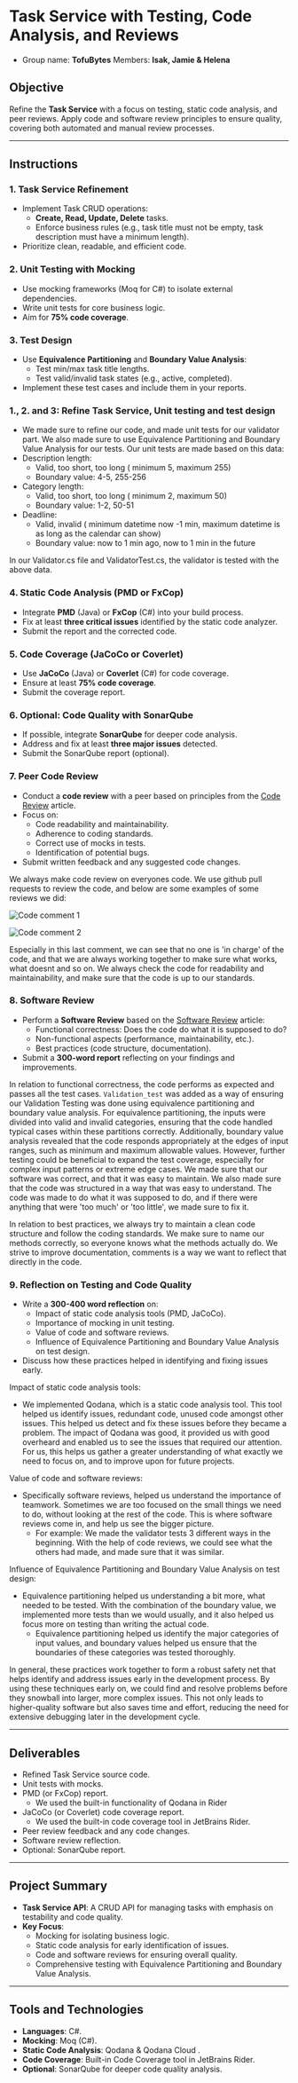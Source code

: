 # Task Service with Testing, Code Analysis, and Reviews
 - Group name: **TofuBytes** Members: **Isak, Jamie & Helena**
## Objective
Refine the **Task Service** with a focus on testing, static code analysis, and peer reviews. Apply code and software review principles to ensure quality, covering both automated and manual review processes.

---

## Instructions

### 1. Task Service Refinement
- Implement Task CRUD operations:
    - **Create, Read, Update, Delete** tasks.
    - Enforce business rules (e.g., task title must not be empty, task description must have a minimum length).
- Prioritize clean, readable, and efficient code.

### 2. Unit Testing with Mocking
- Use mocking frameworks (Moq for C#) to isolate external dependencies.
- Write unit tests for core business logic.
- Aim for **75% code coverage**.

### 3. Test Design
- Use **Equivalence Partitioning** and **Boundary Value Analysis**:
    - Test min/max task title lengths.
    - Test valid/invalid task states (e.g., active, completed).
- Implement these test cases and include them in your reports.

### 1., 2. and 3: Refine Task Service, Unit testing and test design
- We made sure to refine our code, and made unit tests for our validator part. We also made sure to use Equivalence Partitioning and Boundary Value Analysis for our tests.
Our unit tests are made based on this data:
- Description length:
  - Valid, too short, too long ( minimum 5, maximum 255)
  - Boundary value: 4-5, 255-256
- Category length:
  - Valid, too short, too long ( minimum 2, maximum 50)
  - Boundary value: 1-2, 50-51
- Deadline:
  - Valid, invalid ( minimum datetime now -1 min, maximum datetime is as long as the calendar can show)
  - Boundary value: now to 1 min ago, now to 1 min in the future

In our Validator.cs file and ValidatorTest.cs, the validator is tested with the above data.

### 4. Static Code Analysis (PMD or FxCop)
- Integrate **PMD** (Java) or **FxCop** (C#) into your build process.
- Fix at least **three critical issues** identified by the static code analyzer.
- Submit the report and the corrected code.

### 5. Code Coverage (JaCoCo or Coverlet)
- Use **JaCoCo** (Java) or **Coverlet** (C#) for code coverage.
- Ensure at least **75% code coverage**.
- Submit the coverage report.

### 6. Optional: Code Quality with SonarQube
- If possible, integrate **SonarQube** for deeper code analysis.
- Address and fix at least **three major issues** detected.
- Submit the SonarQube report (optional).

### 7. Peer Code Review
- Conduct a **code review** with a peer based on principles from the [Code Review](https://en.wikipedia.org/wiki/Code_review) article.
- Focus on:
    - Code readability and maintainability.
    - Adherence to coding standards.
    - Correct use of mocks in tests.
    - Identification of potential bugs.
- Submit written feedback and any suggested code changes.

We always make code review on everyones code. We use github pull requests to review the code, and below are some examples of some reviews we did:

![Code comment 1](Images/codeComment1.png)

![Code comment 2](Images/codeComment2.png)

Especially in this last comment, we can see that no one is 'in charge' of the code, and that we are always working together to make sure what works, what doesnt and so on.
We always check the code for readability and maintainability, and make sure that the code is up to our standards.


### 8. Software Review
- Perform a **Software Review** based on the [Software Review](https://en.wikipedia.org/wiki/Software_review) article:
    - Functional correctness: Does the code do what it is supposed to do?
    - Non-functional aspects (performance, maintainability, etc.).
    - Best practices (code structure, documentation).
- Submit a **300-word report** reflecting on your findings and improvements.

In relation to functional correctness, the code performs as expected and passes all the test cases. `Validation_test` was added as a way of ensuring our Validation Testing was done using equivalence partitioning and boundary value analysis. 
For equivalence partitioning, the inputs were divided into valid and invalid categories, ensuring that the code handled typical cases within these partitions correctly. 
Additionally, boundary value analysis revealed that the code responds appropriately at the edges of input ranges, such as minimum and maximum allowable values. However, further testing could be beneficial to expand the test coverage, especially for complex input patterns or extreme edge cases.
We made sure that our software was correct, and that it was easy to maintain. We also made sure that the code was structured in a way that was easy to understand.
The code was made to do what it was supposed to do, and if there were anything that were 'too much' or 'too little', we made sure to fix it.

In relation to best practices, we always try to maintain a clean code structure and follow the coding standards. We make sure to name our methods correctly, so everyone knows what the methods actually do.
We strive to improve documentation, comments is a way we want to reflect that directly in the code.

### 9. Reflection on Testing and Code Quality
- Write a **300-400 word reflection** on:
    - Impact of static code analysis tools (PMD, JaCoCo).
    - Importance of mocking in unit testing.
    - Value of code and software reviews.
    - Influence of Equivalence Partitioning and Boundary Value Analysis on test design.
- Discuss how these practices helped in identifying and fixing issues early.

Impact of static code analysis tools:
- We implemented Qodana, which is a static code analysis tool. This tool helped us identify issues, redundant code, unused code amongst other issues. This helped us detect and fix these issues before they became a problem. The impact of Qodana was good, it provided us with good overheard and enabled us to see the issues that required our attention. For us, this helps us gather a greater understanding of what exactly we need to focus on, and to improve upon for future projects.

Value of code and software reviews:
- Specifically software reviews, helped us understand the importance of teamwork. Sometimes we are too focused on the small things we need to do, without looking at the rest of the code. This is where software reviews come in, and help us see the bigger picture.
    - For example: We made the validator tests 3 different ways in the beginning. With the help of code reviews, we could see what the others had made, and made sure that it was similar.

Influence of Equivalence Partitioning and Boundary Value Analysis on test design:
- Equivalence partitioning helped us understanding a bit more, what needed to be tested. With the combination of the boundary value, we implemented more tests than we would usually, and it also helped us focus more on testing than writing the actual code.
    - Equivalence partitioning helped us identify the major categories of input values, and  boundary values helped us ensure that the boundaries of these categories was tested thoroughly.
 
In general, these practices work together to form a robust safety net that helps identify and address issues early in the development process. By using these techniques early on, we could find and resolve problems before they snowball into larger, more complex issues. This not only leads to higher-quality software but also saves time and effort, reducing the need for extensive debugging later in the development cycle.

---

## Deliverables
- Refined Task Service source code.
- Unit tests with mocks.
- PMD (or FxCop) report.
  - We used the built-in functionality of Qodana in Rider
- JaCoCo (or Coverlet) code coverage report.
  - We used the built-in code coverage tool in JetBrains Rider.
- Peer review feedback and any code changes.
- Software review reflection.
- Optional: SonarQube report.

---

## Project Summary
- **Task Service API**: A CRUD API for managing tasks with emphasis on testability and code quality.
- **Key Focus**:
    - Mocking for isolating business logic.
    - Static code analysis for early identification of issues.
    - Code and software reviews for ensuring overall quality.
    - Comprehensive testing with Equivalence Partitioning and Boundary Value Analysis.

---

## Tools and Technologies
- **Languages**: C#.
- **Mocking**: Moq (C#).
- **Static Code Analysis**: Qodana & Qodana Cloud .
- **Code Coverage**: Built-in Code Coverage tool in JetBrains Rider.
- **Optional**: SonarQube for deeper code quality analysis.
